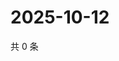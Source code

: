 # 2025-10-12

共 0 条

<!-- BEGIN ZHIHUQUESTIONS -->
<!-- 最后更新时间 Sun Oct 12 2025 18:10:17 GMT+0800 (China Standard Time) -->

<!-- END ZHIHUQUESTIONS -->

